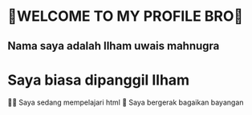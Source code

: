 # 🤖WELCOME TO MY PROFILE BRO🤖

## Nama saya adalah Ilham uwais mahnugra
# Saya biasa dipanggil Ilham

🏃‍♂️ Saya sedang mempelajari html
🥷 Saya bergerak bagaikan bayangan


